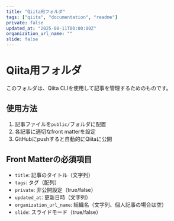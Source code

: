 ```yaml
---
title: "Qiita用フォルダ"
tags: ["qiita", "documentation", "readme"]
private: false
updated_at: "2025-08-11T00:00:00Z"
organization_url_name: ""
slide: false
---
```


# Qiita用フォルダ

このフォルダは、Qiita CLIを使用して記事を管理するためのものです。

## 使用方法

1. 記事ファイルを`public/`フォルダに配置
2. 各記事に適切なfront matterを設定
3. GitHubにpushすると自動的にQiitaに公開

## Front Matterの必須項目

- `title`: 記事のタイトル（文字列）
- `tags`: タグ（配列）
- `private`: 非公開設定（true/false）
- `updated_at`: 更新日時（文字列）
- `organization_url_name`: 組織名（文字列、個人記事の場合は空）
- `slide`: スライドモード（true/false）
